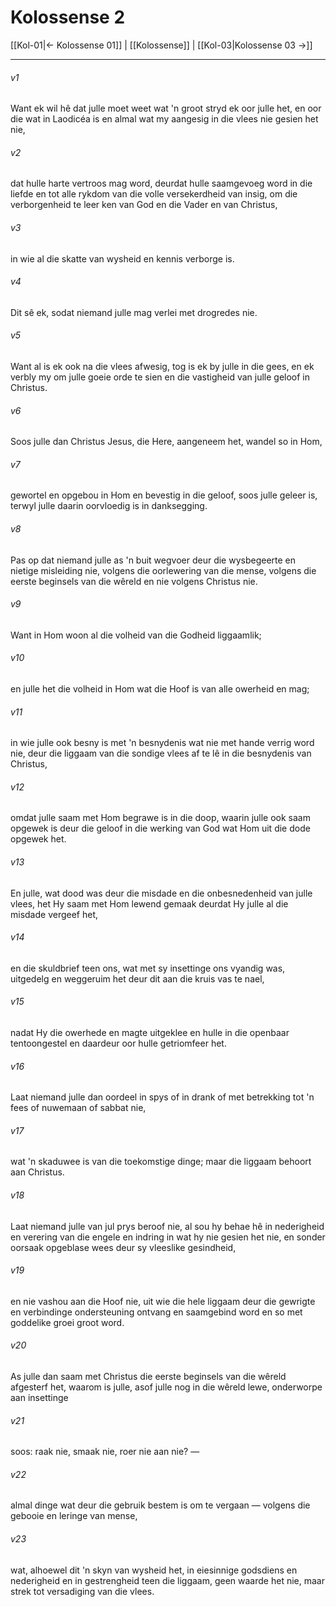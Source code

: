 # Kolossense 2

[[Kol-01|← Kolossense 01]] | [[Kolossense]] | [[Kol-03|Kolossense 03 →]]
***

###### v1
Want ek wil hê dat julle moet weet wat 'n groot stryd ek oor julle het, en oor die wat in Laodicéa is en almal wat my aangesig in die vlees nie gesien het nie, 
###### v2
dat hulle harte vertroos mag word, deurdat hulle saamgevoeg word in die liefde en tot alle rykdom van die volle versekerdheid van insig, om die verborgenheid te leer ken van God en die Vader en van Christus, 
###### v3
in wie al die skatte van wysheid en kennis verborge is. 
###### v4
Dit sê ek, sodat niemand julle mag verlei met drogredes nie. 
###### v5
Want al is ek ook na die vlees afwesig, tog is ek by julle in die gees, en ek verbly my om julle goeie orde te sien en die vastigheid van julle geloof in Christus. 
###### v6
Soos julle dan Christus Jesus, die Here, aangeneem het, wandel so in Hom, 
###### v7
gewortel en opgebou in Hom en bevestig in die geloof, soos julle geleer is, terwyl julle daarin oorvloedig is in danksegging. 
###### v8
Pas op dat niemand julle as 'n buit wegvoer deur die wysbegeerte en nietige misleiding nie, volgens die oorlewering van die mense, volgens die eerste beginsels van die wêreld en nie volgens Christus nie. 
###### v9
Want in Hom woon al die volheid van die Godheid liggaamlik; 
###### v10
en julle het die volheid in Hom wat die Hoof is van alle owerheid en mag; 
###### v11
in wie julle ook besny is met 'n besnydenis wat nie met hande verrig word nie, deur die liggaam van die sondige vlees af te lê in die besnydenis van Christus, 
###### v12
omdat julle saam met Hom begrawe is in die doop, waarin julle ook saam opgewek is deur die geloof in die werking van God wat Hom uit die dode opgewek het. 
###### v13
En julle, wat dood was deur die misdade en die onbesnedenheid van julle vlees, het Hy saam met Hom lewend gemaak deurdat Hy julle al die misdade vergeef het, 
###### v14
en die skuldbrief teen ons, wat met sy insettinge ons vyandig was, uitgedelg en weggeruim het deur dit aan die kruis vas te nael, 
###### v15
nadat Hy die owerhede en magte uitgeklee en hulle in die openbaar tentoongestel en daardeur oor hulle getriomfeer het. 
###### v16
Laat niemand julle dan oordeel in spys of in drank of met betrekking tot 'n fees of nuwemaan of sabbat nie, 
###### v17
wat 'n skaduwee is van die toekomstige dinge; maar die liggaam behoort aan Christus. 
###### v18
Laat niemand julle van jul prys beroof nie, al sou hy behae hê in nederigheid en verering van die engele en indring in wat hy nie gesien het nie, en sonder oorsaak opgeblase wees deur sy vleeslike gesindheid, 
###### v19
en nie vashou aan die Hoof nie, uit wie die hele liggaam deur die gewrigte en verbindinge ondersteuning ontvang en saamgebind word en so met goddelike groei groot word. 
###### v20
As julle dan saam met Christus die eerste beginsels van die wêreld afgesterf het, waarom is julle, asof julle nog in die wêreld lewe, onderworpe aan insettinge 
###### v21
soos: raak nie, smaak nie, roer nie aan nie? — 
###### v22
almal dinge wat deur die gebruik bestem is om te vergaan — volgens die gebooie en leringe van mense, 
###### v23
wat, alhoewel dit 'n skyn van wysheid het, in eiesinnige godsdiens en nederigheid en in gestrengheid teen die liggaam, geen waarde het nie, maar strek tot versadiging van die vlees. 
